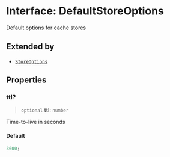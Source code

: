 # Interface: DefaultStoreOptions

Default options for cache stores

## Extended by

- [`StoreOptions`](StoreOptions.md)

## Properties

### ttl?

> `optional` **ttl**: `number`

Time-to-live in seconds

#### Default

```ts
3600;
```
